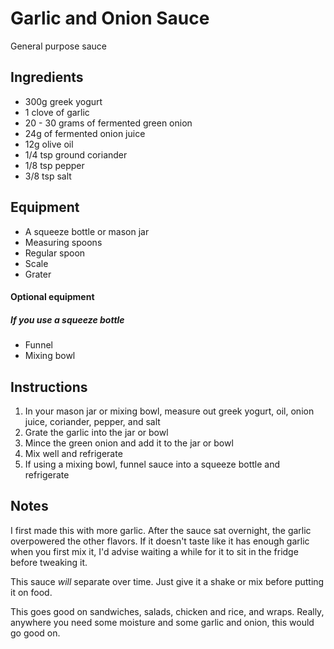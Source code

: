 # Garlic and Onion Sauce
General purpose sauce
## Ingredients

* 300g greek yogurt
* 1 clove of garlic
* 20 - 30 grams of fermented green onion
* 24g of fermented onion juice
* 12g olive oil
* 1/4 tsp ground coriander
* 1/8 tsp pepper
* 3/8 tsp salt

## Equipment

* A squeeze bottle or mason jar
* Measuring spoons
* Regular spoon
* Scale
* Grater

#### Optional equipment
##### If you use a squeeze bottle

* Funnel
* Mixing bowl

## Instructions

1. In your mason jar or mixing bowl, measure out greek yogurt, oil, onion juice, coriander, pepper, and salt
2. Grate the garlic into the jar or bowl
3. Mince the green onion and add it to the jar or bowl
4. Mix well and refrigerate
5. If using a mixing bowl, funnel sauce into a squeeze bottle and refrigerate

## Notes

I first made this with more garlic. After the sauce sat overnight, the garlic overpowered the other flavors. If it doesn't taste like it has enough garlic when you first mix it, I'd advise waiting a while for it to sit in the fridge before tweaking it.

This sauce *will* separate over time. Just give it a shake or mix before putting it on food.

This goes good on sandwiches, salads, chicken and rice, and wraps. Really, anywhere you need some moisture and some garlic and onion, this would go good on.